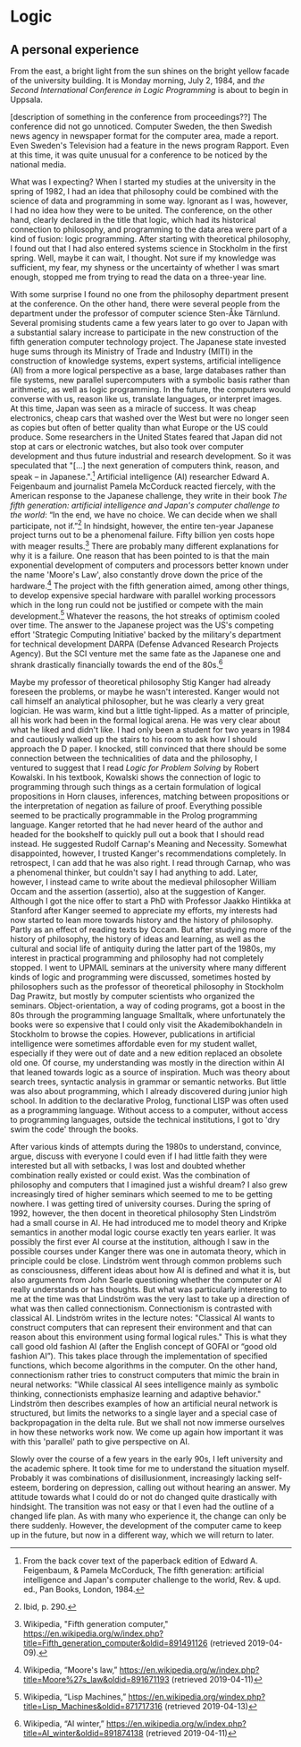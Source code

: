 
# Logic


## A personal experience

From the east, a bright light from the sun shines on the bright yellow facade
of the university building. It is Monday morning, July 2, 1984, and *the Second
International Conference in Logic Programming* is about to begin in Uppsala.

[description of something in the conference from proceedings??] The conference did not go unnoticed. Computer Sweden, the then Swedish news agency in newspaper format for the computer area, made a report. Even Sweden's Television had a feature in the news program Rapport. Even at this time, it was quite unusual for a conference to be noticed by the national media.

What was I expecting? When I started my studies at the university in the
spring of 1982, I had an idea that philosophy could be combined with the
science of data and programming in some way. Ignorant as I was, however,
I had no idea how they were to be united. The conference, on the other hand,
clearly declared in the title that logic, which had its historical connection
to philosophy, and programming to the data area were part of a kind of fusion:
logic programming. After starting with theoretical philosophy, I found out
that I had also entered systems science in Stockholm in the first spring.
Well, maybe it can wait, I thought. Not sure if my knowledge was sufficient,
my fear, my shyness or the uncertainty of whether I was smart enough, stopped
me from trying to read the data on a three-year line.

With some surprise I found no one from the philosophy department present at
the conference. On the other hand, there were several people from the department
under the professor of computer science Sten-Åke Tärnlund. Several promising
students came a few years later to go over to Japan with a substantial salary
increase to participate in the new construction of the fifth generation computer
technology project. The Japanese state invested huge sums through its Ministry
of Trade and Industry (MITI) in the construction of knowledge systems, expert
systems, artificial intelligence (AI) from a more logical perspective as a base,
large databases rather than file systems, new parallel supercomputers with a
symbolic basis rather than arithmetic, as well as logic programming. In the
future, the computers would converse with us, reason like us, translate languages,
or interpret images. At this time, Japan was seen as a miracle of success. It was
cheap electronics, cheap cars that washed over the West but were no longer seen
as copies but often of better quality than what Europe or the US could produce.
Some researchers in the United States feared that Japan did not stop at cars or
electronic watches, but also took over computer development and thus future
industrial and research development. So it was speculated that "[...] the next
generation of computers think, reason, and speak – in Japanese.".[^1]
Artificial intelligence (AI) researcher Edward A. Feigenbaum and journalist
Pamela McCorduck reacted fiercely, with the American response to the Japanese
challenge, they write in their book *The fifth generation: artificial intelligence
and Japan's computer challenge to the world*: “In the end, we have no choice. We
can decide when we shall participate, not if.”[^2] In hindsight, however, the entire
ten-year Japanese project turns out to be a phenomenal failure. Fifty billion yen
costs hope with meager results.[^3] There are probably many different explanations
for why it is a failure. One reason that has been pointed to is that the main
exponential development of computers and processors better known under the name
'Moore's Law', also constantly drove down the price of the hardware.[^4] The project
with the fifth generation aimed, among other things, to develop expensive special
hardware with parallel working processors which in the long run could not be
justified or compete with the main development.[^5] Whatever the reasons, the hot
streaks of optimism cooled over time. The answer to the Japanese project was the
US's competing effort 'Strategic Computing Initiative' backed by the military's
department for technical development DARPA (Defense Advanced Research Projects
Agency). But the SCI venture met the same fate as the Japanese one and shrank
drastically financially towards the end of the 80s.[^6]

[^1]: From the back cover text of the paperback edition of Edward A. Feigenbaum,
& Pamela McCorduck, The fifth generation: artificial intelligence and Japan's
computer challenge to the world, Rev. & upd. ed., Pan Books, London, 1984.

[^2]: Ibid, p. 290.

[^3]: Wikipedia, "Fifth generation computer,"
https://en.wikipedia.org/w/index.php?title=Fifth_generation_computer&oldid=891491126
(retrieved 2019-04-09).

[^4]: Wikipedia, “Moore's law,”
https://en.wikipedia.org/w/index.php?title=Moore%27s_law&oldid=891671193
(retrieved 2019-04-11)

[^5]: Wikipedia, “Lisp Machines,”
https://en.wikipedia.org/windex.php?title=Lisp_Machines&oldid=871717316
(retrieved 2019-04-13)

[^6]: Wikipedia, “AI winter,”
https://en.wikipedia.org/w/index.php?title=AI_winter&oldid=891874138
(retrieved 2019-04-11)


Maybe my professor of theoretical philosophy Stig Kanger had already foreseen
the problems, or maybe he wasn't interested. Kanger would not call himself an
analytical philosopher, but he was clearly a very great logician. He was warm,
kind but a little tight-lipped. As a matter of principle, all his work had been
in the formal logical arena. He was very clear about what he liked and
didn't like. I had only been a student for two years in 1984 and cautiously
walked up the stairs to his room to ask how I should approach the D paper.
I knocked, still convinced that there should be some connection between the
technicalities of data and the philosophy, I ventured to suggest that I read
*Logic for Problem Solving* by Robert Kowalski. In his textbook, Kowalski
shows the connection of logic to programming through such things as a
certain formulation of logical propositions in Horn clauses, inferences,
matching between propositions or the interpretation of negation as failure
of proof. Everything possible seemed to be practically programmable in the
Prolog programming language. Kanger retorted that he had never heard of the
author and headed for the bookshelf to quickly pull out a book that I should
read instead. He suggested Rudolf Carnap's Meaning and Necessity. Somewhat
disappointed, however, I trusted Kanger's recommendations completely.
In retrospect, I can add that he was also right. I read through Carnap,
who was a phenomenal thinker, but couldn't say I had anything to add.
Later, however, I instead came to write about the medieval philosopher
William Occam and the assertion (assertio), also at the suggestion of Kanger.
Although I got the nice offer to start a PhD with Professor Jaakko Hintikka
at Stanford after Kanger seemed to appreciate my efforts, my interests had
now started to lean more towards history and the history of philosophy.
Partly as an effect of reading texts by Occam. But after studying more of
the history of philosophy, the history of ideas and learning, as well as the
cultural and social life of antiquity during the latter part of the 1980s,
my interest in practical programming and philosophy had not completely
stopped. I went to UPMAIL seminars at the university where many different
kinds of logic and programming were discussed, sometimes hosted by philosophers
such as the professor of theoretical philosophy in Stockholm Dag Prawitz,
but mostly by computer scientists who organized the seminars. Object-orientation,
a way of coding programs, got a boost in the 80s through the programming language
Smalltalk, where unfortunately the books were so expensive that I could only visit the Akademibokhandeln in Stockholm to browse the copies. However, publications in
artificial intelligence were sometimes affordable even for my student wallet,
especially if they were out of date and a new edition replaced an obsolete old one.
Of course, my understanding was mostly in the direction within AI that leaned towards
logic as a source of inspiration. Much was theory about search trees, syntactic
analysis in grammar or semantic networks. But little was also about programming,
which I already discovered during junior high school. In addition to the declarative
Prolog, functional LISP was often used as a programming language. Without access to
a computer, without access to programming languages, outside the technical
institutions, I got to 'dry swim the code' through the books.

After various kinds of attempts during the 1980s to understand, convince, argue, discuss with everyone I could even if I had little faith they were interested but all with setbacks, I was lost and doubted whether combination really existed or could exist. Was the combination of philosophy and computers that I imagined just a wishful dream? I also grew increasingly tired of higher seminars which seemed to me to be getting nowhere. I was getting tired of university courses. During the spring of 1992, however, the then docent in theoretical philosophy Sten Lindström had a small course in AI. He had introduced me to model theory and Kripke semantics in another modal logic course exactly ten years earlier. It was possibly the first ever AI course at the institution, although I saw in the possible courses under Kanger there was one in automata theory, which in principle could be close. Lindström went through common problems such as consciousness, different ideas about how AI is defined and what it is, but also arguments from John Searle questioning whether the computer or AI really understands or has thoughts. But what was particularly interesting to me at the time was that Lindström was the very last to take up a direction of what was then called connectionism. Connectionism is contrasted with classical AI. Lindström writes in the lecture notes: "Classical AI wants to construct computers that can represent their environment and that can reason about this environment using formal logical rules." This is what they call good old fashion AI (after the English concept of GOFAI or “good old fashion AI”). This takes place through the implementation of specified functions, which become algorithms in the computer. On the other hand, connectionism rather tries to construct computers that mimic the brain in neural networks: "While classical AI sees intelligence mainly as symbolic thinking, connectionists emphasize learning and adaptive behavior." Lindström then describes examples of how an artificial neural network is structured, but limits the networks to a single layer and a special case of backpropagation in the delta rule. But we shall not now immerse ourselves in how these networks work now. We come up again how important it was with this 'parallel' path to give perspective on AI.

Slowly over the course of a few years in the early 90s, I left university and
the academic sphere. It took time for me to understand the situation myself.
Probably it was combinations of disillusionment, increasingly lacking self-esteem,
bordering on depression, calling out without hearing an answer. My attitude towards
what I could do or not do changed quite drastically with hindsight. The transition
was not easy or that I even had the outline of a changed life plan. As with many
who experience it, the change can only be there suddenly. However, the development
of the computer came to keep up in the future, but now in a different way, which
we will return to later.

